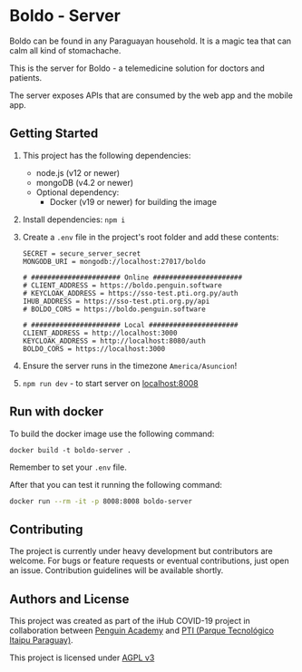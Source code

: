 # Boldo - Server

Boldo can be found in any Paraguayan household. It is a magic tea that can calm all kind of stomachache.

This is the server for Boldo - a telemedicine solution for doctors and patients. 

The server exposes APIs that are consumed by the web app and the mobile app.

## Getting Started

1. This project has the following dependencies:

   - node.js (v12 or newer)
   - mongoDB (v4.2 or newer)
   - Optional dependency: 
     - Docker (v19 or newer) for building the image

2. Install dependencies: `npm i`

3. Create a `.env` file in the project's root folder and add these contents:

   ```
   SECRET = secure_server_secret
   MONGODB_URI = mongodb://localhost:27017/boldo
   
   # ###################### Online ######################
   # CLIENT_ADDRESS = https://boldo.penguin.software
   # KEYCLOAK_ADDRESS = https://sso-test.pti.org.py/auth
   IHUB_ADDRESS = https://sso-test.pti.org.py/api
   # BOLDO_CORS = https://boldo.penguin.software
   
   # ###################### Local ######################
   CLIENT_ADDRESS = http://localhost:3000
   KEYCLOAK_ADDRESS = http://localhost:8080/auth
   BOLDO_CORS = https://localhost:3000
   ```

4. Ensure the server runs in the timezone `America/Asuncion`!

5. `npm run dev` - to start server on [localhost:8008](http://localhost:8008)

## Run with docker

To build the docker image use the following command:

```
docker build -t boldo-server .
```

Remember to set your `.env` file.

 After that you can test it running the following command:

```bash
docker run --rm -it -p 8008:8008 boldo-server
```

## Contributing

The project is currently under heavy development but contributors are welcome. For bugs or feature requests or eventual contributions, just open an issue. Contribution guidelines will be available shortly.

## Authors and License

This project was created as part of the iHub COVID-19 project in collaboration between [Penguin Academy](https://penguin.academy) and [PTI (Parque Tecnológico Itaipu Paraguay)](http://pti.org.py).

This project is licensed under
[AGPL v3](LICENSE)
